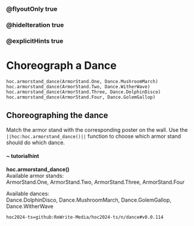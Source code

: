 ### @flyoutOnly true
### @hideIteration true
### @explicitHints true

# Choreograph a Dance

```python-template
hoc.armorstand_dance(ArmorStand.One, Dance.MushroomMarch)
hoc.armorstand_dance(ArmorStand.Two, Dance.WitherWave)
hoc.armorstand_dance(ArmorStand.Three, Dance.DolphinDisco)
hoc.armorstand_dance(ArmorStand.Four, Dance.GolemGallop)
```

## Choreographing the dance
Match the armor stand with the corresponding poster on the wall. Use the ``||hoc:hoc.armorstand_dance()||`` function to choose which armor stand should do which dance.

#### ~ tutorialhint
**hoc.armorstand_dance()**  
Available armor stands:  
ArmorStand.One, ArmorStand.Two, ArmorStand.Three, ArmorStand.Four

Available dances:  
Dance.DolphinDisco, Dance.MushroomMarch, Dance.GolemGallop, Dance.WitherWave




```package
hoc2024-ts=github:ReWrite-Media/hoc2024-ts/n/dance#v0.0.114
```